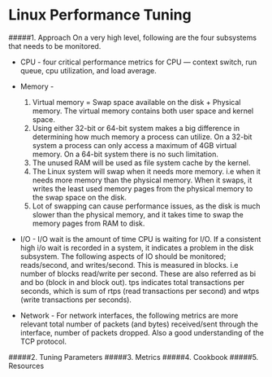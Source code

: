 Linux Performance Tuning
=========================

#####1. Approach
On a very high level, following are the four subsystems that needs to be monitored.

 * CPU - four critical performance metrics for CPU — context switch, run queue, cpu utilization, and load average.
 
 * Memory - 
     1. Virtual memory = Swap space available on the disk + Physical memory. The virtual memory contains both user space and kernel space.
     2. Using either 32-bit or 64-bit system makes a big difference in determining how much memory a process can utilize. On a 32-bit system a process can only access a maximum of 4GB virtual memory. On a 64-bit system there is no such limitation.
     3. The unused RAM will be used as file system cache by the kernel.
     4. The Linux system will swap when it needs more memory. i.e when it needs more memory than the physical memory. When it swaps, it writes the least used memory pages from the physical memory to the swap space on the disk.
     5. Lot of swapping can cause performance issues, as the disk is much slower than the physical memory, and it takes time to swap the memory pages from RAM to disk.

 * I/O - I/O wait is the amount of time CPU is waiting for I/O. If a consistent high i/o wait is recorded in a system, it indicates a problem in the disk subsystem. The following aspects of IO should be monitored; reads/second, and writes/second. This is measured in blocks. i.e number of blocks read/write per second. These are also referred as bi and bo (block in and block out). tps indicates total transactions per seconds, which is sum of rtps (read transactions per second) and wtps (write transactions per seconds).

* Network - For network interfaces, the following metrics are more relevant total number of packets (and bytes) received/sent through the interface, number of packets dropped. Also a good understanding of the TCP protocol.
  

#####2. Tuning Parameters
#####3. Metrics
#####4. Cookbook
#####5. Resources
